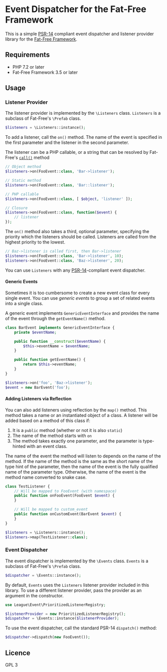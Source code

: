 # Event Dispatcher for the Fat-Free Framework

This is a simple [PSR-14] compliant event dispatcher and listener provider
library for the [Fat-Free Framework][F3].

## Requirements

- PHP 7.2 or later
- Fat-Free Framework 3.5 or later

## Usage

### Listener Provider

The listener provider is implemented by the `\Listeners` class.  `Listeners`
is a subclass of Fat-Free's `\Prefab` class.

```php
$listeners = \Listeners::instance();
```

To add a listener, call the `on()` method.  The name of the event is
specified in the first parameter and the listener in the second
parameter.

The listener can be a PHP callable, or a string that can be resolved
by Fat-Free's [`call()`] method

```php
// Object method
$listeners->on(FooEvent::class, 'Bar->listener');

// Static method
$listeners->on(FooEvent::class, 'Bar::listener');

// PHP callable
$listeners->on(FooEvent::class, [ $object, 'listener' ]);

// Closure
$listeners->on(FooEvent::class, function($event) {
    // listener
});
```

The `on()` method also takes a third, optional parameter, specifying the
priority which the listeners should be called.  Listeners are called
from the highest priority to the lowest.

```php
// Baz->listener is called first, then Bar->listener
$listeners->on(FooEvent::class, 'Bar->listener', 10);
$listeners->on(FooEvent::class, 'Baz->listener', 20);
```

You can use `Listeners` with any [PSR-14]-compliant event dispatcher.

#### Generic Events

Sometimes it is too cumbersome to create a new event class for every
single event.  You can use *generic events* to group a set of related
events into a single class.

A generic event implements `GenericEventInterface` and provides the
name of the event through the `getEventName()` method.

```php
class BarEvent implements GenericEventInterface {
    private $eventName;

    public function __construct($eventName) {
        $this->eventName = $eventName;
    }

    public function getEventName() {
        return $this->eventName;
    }
}

$listeners->on('foo', 'Baz->listener');
$event = new BarEvent('foo');
```

#### Adding Listeners via Reflection

You can also add listeners using reflection by the `map()` method.  This
method takes a name or an instantiated object of a class.  A listener
will be added based on a method of this class if:

1. It is a `public` method (whether or not it is also `static`)
2. The name of the method starts with `on`
3. The method takes exactly one parameter, and the parameter is type-hinted
   with an event class.

The name of the event the method will listen to depends on the name of
the method.  If the name of the method is the same as the short name
of the type hint of the parameter, then the name of the event is the
fully qualified name of the parameter type.  Otherwise, the name of the
event is the method name converted to snake case.

```php
class TestListener {
    // Will be mapped to FooEvent (with namespace)
    public function onFooEvent(FooEvent $event) {
    }

    // Will be mapped to custom_event
    public function onCustomEvent(BarEvent $event) {
    }
}

$listeners = \Listeners::instance();
$listeners->map(TestListener::class);
```

### Event Dispatcher

The event dispatcher is implemented by the `\Events` class.  `Events`
is a subclass of Fat-Free's `\Prefab` class.

```php
$dispatcher = \Events::instance();
```

By default, `Events` uses the `Listeners` listener provider included in this
library.  To use a different listener provider, pass the provider as
an argument in the constructor.

```php
use League\Event\PrioritizedListenerRegistry;

$listenerProvider = new PrioritizedListenerRegistry();
$dispatcher = \Events::instance($listenerProvider);
```

To use the event dispatcher, call the standard PSR-14 `dispatch()` method:

```php
$dispatcher->dispatch(new FooEvent());
```

## Licence

GPL 3

[PSR-14]: https://www.php-fig.org/psr/psr-14/
[F3]: https://fatfreeframework.com/
[`call()`]: https://fatfreeframework.com/3.7/base#call
